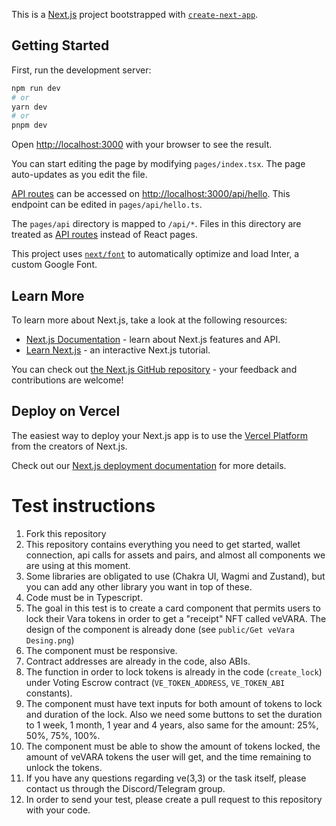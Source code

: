 This is a [Next.js](https://nextjs.org/) project bootstrapped with [`create-next-app`](https://github.com/vercel/next.js/tree/canary/packages/create-next-app).

## Getting Started

First, run the development server:

```bash
npm run dev
# or
yarn dev
# or
pnpm dev
```

Open [http://localhost:3000](http://localhost:3000) with your browser to see the result.

You can start editing the page by modifying `pages/index.tsx`. The page auto-updates as you edit the file.

[API routes](https://nextjs.org/docs/api-routes/introduction) can be accessed on [http://localhost:3000/api/hello](http://localhost:3000/api/hello). This endpoint can be edited in `pages/api/hello.ts`.

The `pages/api` directory is mapped to `/api/*`. Files in this directory are treated as [API routes](https://nextjs.org/docs/api-routes/introduction) instead of React pages.

This project uses [`next/font`](https://nextjs.org/docs/basic-features/font-optimization) to automatically optimize and load Inter, a custom Google Font.

## Learn More

To learn more about Next.js, take a look at the following resources:

- [Next.js Documentation](https://nextjs.org/docs) - learn about Next.js features and API.
- [Learn Next.js](https://nextjs.org/learn) - an interactive Next.js tutorial.

You can check out [the Next.js GitHub repository](https://github.com/vercel/next.js/) - your feedback and contributions are welcome!

## Deploy on Vercel

The easiest way to deploy your Next.js app is to use the [Vercel Platform](https://vercel.com/new?utm_medium=default-template&filter=next.js&utm_source=create-next-app&utm_campaign=create-next-app-readme) from the creators of Next.js.

Check out our [Next.js deployment documentation](https://nextjs.org/docs/deployment) for more details.

# Test instructions

1. Fork this repository
2. This repository contains everything you need to get started, wallet connection, api calls for assets and pairs, and almost all components we are using at this moment.
3. Some libraries are obligated to use (Chakra UI, Wagmi and Zustand), but you can add any other library you want in top of these.
4. Code must be in Typescript.
5. The goal in this test is to create a card component that permits users to lock their Vara tokens in order to get a "receipt" NFT called veVARA. The design of the component is already done (see `public/Get veVara Desing.png`)
6. The component must be responsive.
7. Contract addresses are already in the code, also ABIs.
8. The function in order to lock tokens is already in the code (`create_lock`) under Voting Escrow contract (`VE_TOKEN_ADDRESS`, `VE_TOKEN_ABI` constants).
9. The component must have text inputs for both amount of tokens to lock and duration of the lock. Also we need some buttons to set the duration to 1 week, 1 month,  1 year and 4 years, also same for the amount: 25%, 50%, 75%, 100%.
10. The component must be able to show the amount of tokens locked, the amount of veVARA tokens the user will get, and the time remaining to unlock the tokens.
11. If you have any questions regarding ve(3,3) or the task itself, please contact us through the Discord/Telegram group.
12. In order to send your test, please create a pull request to this repository with your code.
